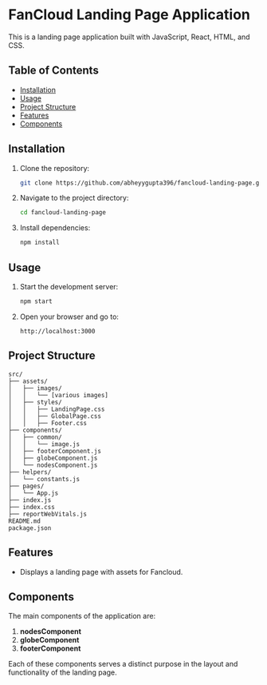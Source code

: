 # FanCloud Landing Page Application

This is a landing page application built with JavaScript, React, HTML, and CSS.

## Table of Contents

- [Installation](#installation)
- [Usage](#usage)
- [Project Structure](#project-structure)
- [Features](#features)
- [Components](#components)

## Installation

1. Clone the repository:
   ```bash
   git clone https://github.com/abheyygupta396/fancloud-landing-page.git
   ```

2. Navigate to the project directory:
   ```bash
   cd fancloud-landing-page
   ```

3. Install dependencies:
   ```bash
   npm install
   ```

## Usage

1. Start the development server:
   ```bash
   npm start
   ```

2. Open your browser and go to:
   ```
   http://localhost:3000
   ```

## Project Structure

```
src/
├── assets/
│   ├── images/
│   │   └── [various images]
│   ├── styles/
│   │   ├── LandingPage.css
│   │   ├── GlobalPage.css
│   │   ├── Footer.css
├── components/
│   ├── common/
│   │   └── image.js
│   ├── footerComponent.js
│   ├── globeComponent.js
│   └── nodesComponent.js
├── helpers/
│   └── constants.js
├── pages/
│   └── App.js
├── index.js
├── index.css
├── reportWebVitals.js
README.md
package.json
```

## Features

- Displays a landing page with assets for Fancloud.

## Components

The main components of the application are:

1. **nodesComponent**
2. **globeComponent**
3. **footerComponent**

Each of these components serves a distinct purpose in the layout and functionality of the landing page.